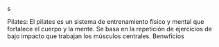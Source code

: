s

Pilates:
El pilates es un sistema de entrenamiento físico y mental que fortalece el cuerpo y la mente. Se basa en la repetición de ejercicios de bajo impacto que trabajan los músculos centrales.
Benwficios
